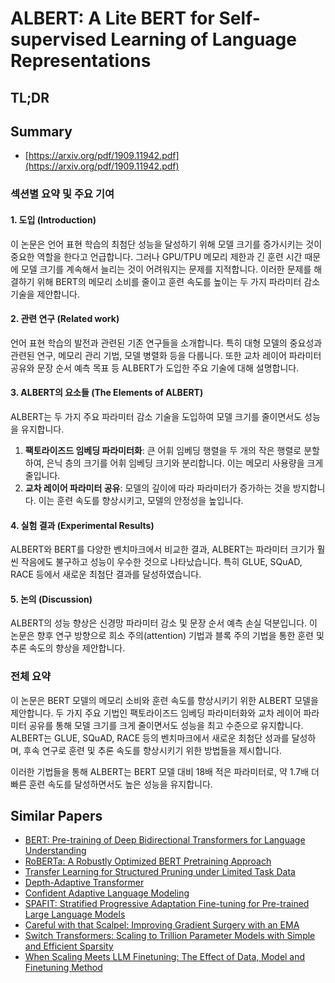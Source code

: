 # ALBERT: A Lite BERT for Self-supervised Learning of Language Representations
## TL;DR
## Summary
- [https://arxiv.org/pdf/1909.11942.pdf](https://arxiv.org/pdf/1909.11942.pdf)

### 섹션별 요약 및 주요 기여

#### 1. 도입 (Introduction)
이 논문은 언어 표현 학습의 최첨단 성능을 달성하기 위해 모델 크기를 증가시키는 것이 중요한 역할을 한다고 언급합니다. 그러나 GPU/TPU 메모리 제한과 긴 훈련 시간 때문에 모델 크기를 계속해서 늘리는 것이 어려워지는 문제를 지적합니다. 이러한 문제를 해결하기 위해 BERT의 메모리 소비를 줄이고 훈련 속도를 높이는 두 가지 파라미터 감소 기술을 제안합니다. 

#### 2. 관련 연구 (Related work)
언어 표현 학습의 발전과 관련된 기존 연구들을 소개합니다. 특히 대형 모델의 중요성과 관련된 연구, 메모리 관리 기법, 모델 병렬화 등을 다룹니다. 또한 교차 레이어 파라미터 공유와 문장 순서 예측 목표 등 ALBERT가 도입한 주요 기술에 대해 설명합니다.

#### 3. ALBERT의 요소들 (The Elements of ALBERT)
ALBERT는 두 가지 주요 파라미터 감소 기술을 도입하여 모델 크기를 줄이면서도 성능을 유지합니다. 
1. **팩토라이즈드 임베딩 파라미터화**: 큰 어휘 임베딩 행렬을 두 개의 작은 행렬로 분할하여, 은닉 층의 크기를 어휘 임베딩 크기와 분리합니다. 이는 메모리 사용량을 크게 줄입니다.
2. **교차 레이어 파라미터 공유**: 모델의 깊이에 따라 파라미터가 증가하는 것을 방지합니다. 이는 훈련 속도를 향상시키고, 모델의 안정성을 높입니다.

#### 4. 실험 결과 (Experimental Results)
ALBERT와 BERT를 다양한 벤치마크에서 비교한 결과, ALBERT는 파라미터 크기가 훨씬 작음에도 불구하고 성능이 우수한 것으로 나타났습니다. 특히 GLUE, SQuAD, RACE 등에서 새로운 최첨단 결과를 달성하였습니다.

#### 5. 논의 (Discussion)
ALBERT의 성능 향상은 신경망 파라미터 감소 및 문장 순서 예측 손실 덕분입니다. 이 논문은 향후 연구 방향으로 희소 주의(attention) 기법과 블록 주의 기법을 통한 훈련 및 추론 속도의 향상을 제안합니다.

### 전체 요약
이 논문은 BERT 모델의 메모리 소비와 훈련 속도를 향상시키기 위한 ALBERT 모델을 제안합니다. 두 가지 주요 기법인 팩토라이즈드 임베딩 파라미터화와 교차 레이어 파라미터 공유를 통해 모델 크기를 크게 줄이면서도 성능을 최고 수준으로 유지합니다. ALBERT는 GLUE, SQuAD, RACE 등의 벤치마크에서 새로운 최첨단 성과를 달성하며, 후속 연구로 훈련 및 추론 속도를 향상시키기 위한 방법들을 제시합니다.

이러한 기법들을 통해 ALBERT는 BERT 모델 대비 18배 적은 파라미터로, 약 1.7배 더 빠른 훈련 속도를 달성하면서도 높은 성능을 유지합니다.

## Similar Papers
- [BERT: Pre-training of Deep Bidirectional Transformers for Language Understanding](1810.04805.md)
- [RoBERTa: A Robustly Optimized BERT Pretraining Approach](1907.11692.md)
- [Transfer Learning for Structured Pruning under Limited Task Data](2311.06382.md)
- [Depth-Adaptive Transformer](1910.10073.md)
- [Confident Adaptive Language Modeling](2207.07061.md)
- [SPAFIT: Stratified Progressive Adaptation Fine-tuning for Pre-trained Large Language Models](2405.00201.md)
- [Careful with that Scalpel: Improving Gradient Surgery with an EMA](2402.02998.md)
- [Switch Transformers: Scaling to Trillion Parameter Models with Simple and Efficient Sparsity](2101.03961.md)
- [When Scaling Meets LLM Finetuning: The Effect of Data, Model and Finetuning Method](2402.17193.md)
